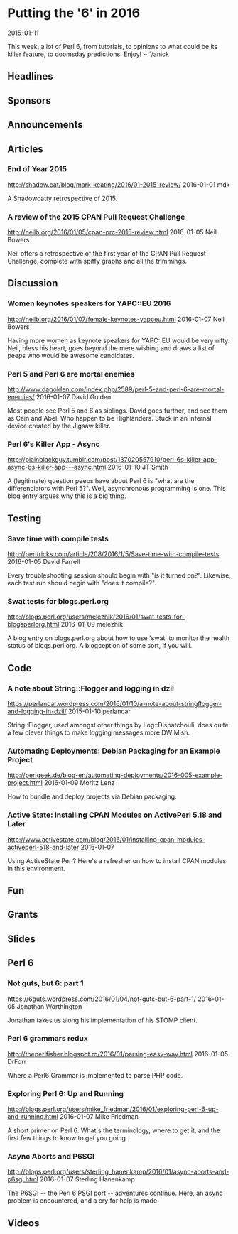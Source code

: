 # Putting the '6' in 2016
2015-01-11

This week, a lot of Perl 6, from tutorials, to opinions to what could be its
killer feature, to doomsday predictions. Enjoy! ~ `/anick

## Headlines

## Sponsors

## Announcements

## Articles

### End of Year 2015
http://shadow.cat/blog/mark-keating/2016/01-2015-review/
2016-01-01
mdk

A Shadowcatty retrospective of 2015.


### A review of the 2015 CPAN Pull Request Challenge
http://neilb.org/2016/01/05/cpan-prc-2015-review.html
2016-01-05
Neil Bowers

Neil offers a retrospective of the first year of the CPAN Pull Request
Challenge, complete with spiffy graphs and all the trimmings.


## Discussion

### Women keynotes speakers for YAPC::EU 2016
http://neilb.org/2016/01/07/female-keynotes-yapceu.html
2016-01-07
Neil Bowers

Having more women as keynote speakers for YAPC::EU would be very nifty.
Neil, bless his heart, goes beyond the mere wishing and draws a list of
peeps who would be awesome candidates.


### Perl 5 and Perl 6 are mortal enemies
http://www.dagolden.com/index.php/2589/perl-5-and-perl-6-are-mortal-enemies/
2016-01-07
David Golden

Most people see Perl 5 and 6 as siblings. David goes further, and see them as
Cain and Abel. Who happen to be Highlanders. Stuck in an infernal device
created by the Jigsaw killer.

### Perl 6′s Killer App - Async
http://plainblackguy.tumblr.com/post/137020557910/perl-6s-killer-app-async-6s-killer-app---async.html
2016-01-10
JT Smith

A (legitimate) question peeps have about Perl 6 is "what are the
differenciators with Perl 5?". Well, asynchronous programming is one.
This blog entry argues why this is a big thing.


## Testing

### Save time with compile tests
http://perltricks.com/article/208/2016/1/5/Save-time-with-compile-tests
2016-01-05
David Farrell

Every troubleshooting session should begin with "is it turned on?". Likewise,
each test  run should begin with "does it compile?".


### Swat tests for blogs.perl.org
http://blogs.perl.org/users/melezhik/2016/01/swat-tests-for-blogsperlorg.html
2016-01-09
melezhik

A blog entry on blogs.perl.org about how to use 'swat' to
monitor the health status of blogs.perl.org. A blogception of
some sort, if you will.

## Code

### A note about String::Flogger and logging in dzil
https://perlancar.wordpress.com/2016/01/10/a-note-about-stringflogger-and-logging-in-dzil/
2015-01-10
perlancar

String::Flogger, used amongst other things by Log::Dispatchouli, does quite
a few clever things to make logging messages more DWIMish.


###  Automating Deployments: Debian Packaging for an Example Project
http://perlgeek.de/blog-en/automating-deployments/2016-005-example-project.html
2016-01-09
Moritz Lenz

How to bundle and deploy projects via Debian packaging.

### Active State: Installing CPAN Modules on ActivePerl 5.18 and Later
http://www.activestate.com/blog/2016/01/installing-cpan-modules-activeperl-518-and-later
2016-01-07

Using ActiveState Perl? Here's a refresher on how to install CPAN modules in
this environment.


## Fun

## Grants

## Slides

## Perl 6

### Not guts, but 6: part 1
https://6guts.wordpress.com/2016/01/04/not-guts-but-6-part-1/
2016-01-05
Jonathan Worthington 

Jonathan takes us along his implementation of his STOMP client.


### Perl 6 grammars redux
http://theperlfisher.blogspot.ro/2016/01/parsing-easy-way.html
2016-01-05
DrForr

Where a Perl6 Grammar is implemented to parse PHP code.


### Exploring Perl 6: Up and Running
http://blogs.perl.org/users/mike_friedman/2016/01/exploring-perl-6-up-and-running.html
2016-01-07
Mike Friedman

A short primer on Perl 6. What's the terminology, where to get it, and the
first few things to know to get you going.


### Async Aborts and P6SGI
http://blogs.perl.org/users/sterling_hanenkamp/2016/01/async-aborts-and-p6sgi.html
2016-01-07
Sterling Hanenkamp

The P6SGI -- the Perl 6 PSGI port --  adventures continue. Here, an async
problem is encountered, and a cry for help is made.

## Videos
















